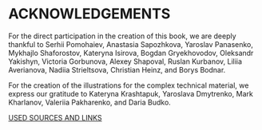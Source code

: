 # ACKNOWLEDGEMENTS

For the direct participation in the creation of this book, we are deeply thankful to Serhii Pomohaiev, Anastasia Sapozhkova, Yaroslav Panasenko, Mykhajlo Shaforostov, Kateryna Isirova, Bogdan Gryekhovodov, Oleksandr Yakishyn, Victoria Gorbunova, Alexey Shapoval, Ruslan Kurbanov, Liliia Averianova, Nadiia Strieltsova, Christian Heinz, and Borys Bodnar.

For the creation of the illustrations for the complex technical material, we express our gratitude to Kateryna Krashtapuk, Yaroslava Dmytrenko, Mark Kharlanov, Valeriia Pakharenko, and Daria Budko.

[USED SOURCES AND LINKS](https://github.com/distributed-lab/blockchain-and-decentralized-systems-book/blob/main/chapters/volume-2/en/12-used-sources-and-links.md)
